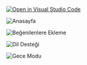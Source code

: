 [![Open in Visual Studio Code](https://classroom.github.com/assets/open-in-vscode-f059dc9a6f8d3a56e377f745f24479a46679e63a5d9fe6f495e02850cd0d8118.svg)](https://classroom.github.com/online_ide?assignment_repo_id=6610517&assignment_repo_type=AssignmentRepo)


![Anasayfa](https://user-images.githubusercontent.com/80717235/147708827-257acb5f-1268-45dc-99b4-cba9db53b17e.gif)



![Beğenilenlere Ekleme](https://user-images.githubusercontent.com/80717235/147709068-f1208a83-43be-4b9f-8ef3-d2885768bccd.gif)


![Dil Desteği](https://user-images.githubusercontent.com/80717235/147709077-3d74de26-f7da-4801-8734-7af269be2359.gif)

![Gece Modu](https://user-images.githubusercontent.com/80717235/147709079-714834d6-af8f-4a94-8963-782f204e638d.gif)